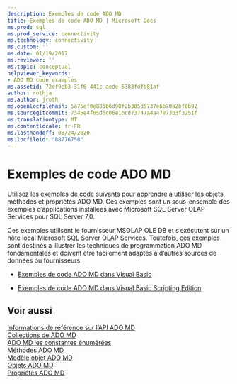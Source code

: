 ```yaml
---
description: Exemples de code ADO MD
title: Exemples de code ADO MD | Microsoft Docs
ms.prod: sql
ms.prod_service: connectivity
ms.technology: connectivity
ms.custom: ''
ms.date: 01/19/2017
ms.reviewer: ''
ms.topic: conceptual
helpviewer_keywords:
- ADO MD code examples
ms.assetid: 72cf9eb3-31f6-441c-aede-5383fdfb81af
author: rothja
ms.author: jroth
ms.openlocfilehash: 5a75ef0e885b6d90f2b305d5737e6b70a2bf0b92
ms.sourcegitcommit: 7345e4f05d6c06e1bcd73747a4a47873b3f3251f
ms.translationtype: MT
ms.contentlocale: fr-FR
ms.lasthandoff: 08/24/2020
ms.locfileid: "88776758"
---
```

# <a name="ado-md-code-examples"></a>Exemples de code ADO MD
Utilisez les exemples de code suivants pour apprendre à utiliser les objets, méthodes et propriétés ADO MD. Ces exemples sont un sous-ensemble des exemples d’applications installées avec Microsoft SQL Server OLAP Services pour SQL Server 7,0.  
  
 Ces exemples utilisent le fournisseur MSOLAP OLE DB et s’exécutent sur un hôte local Microsoft SQL Server OLAP Services. Toutefois, ces exemples sont destinés à illustrer les techniques de programmation ADO MD fondamentales et doivent être facilement adaptés à d’autres sources de données ou fournisseurs.  
  
-   [Exemples de code ADO MD dans Visual Basic](./ado-md-code-examples-in-visual-basic.md)  
  
-   [Exemples de code ADO MD dans Visual Basic Scripting Edition](./ado-md-code-examples-in-visual-basic-scripting-edition.md)  
  
## <a name="see-also"></a>Voir aussi  
 [Informations de référence sur l’API ADO MD](./ado-md-object-model.md?view=sql-server-ver15)   
 [Collections de ADO MD](./ado-md-collections.md)   
 [ADO MD les constantes énumérées](./ado-md-enumerated-constants.md)   
 [Méthodes ADO MD](./ado-md-methods.md)   
 [Modèle objet ADO MD](./ado-md-object-model.md)   
 [Objets ADO MD](./ado-md-objects.md)   
 [Propriétés ADO MD](./ado-md-properties.md)